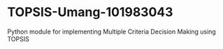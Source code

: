 # TOPSIS-Umang-101983043
Python module for implementing Multiple Criteria Decision Making using TOPSIS
